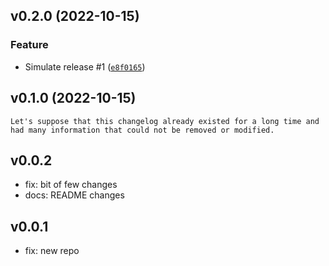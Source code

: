 
<!--next-version-placeholder-->

## v0.2.0 (2022-10-15)
### Feature
* Simulate release #1 ([`e8f0165`](https://github.com/leonardo-deoliveirasaldanha-oxb/python-semantic-release-poc/commit/e8f016586d1d583927845f78e0c040ca52a4e792))

## v0.1.0 (2022-10-15)


```Let's suppose that this changelog already existed for a long time and had many information that could not be removed or modified.```

## v0.0.2
* fix: bit of few changes
* docs: README changes

## v0.0.1
* fix: new repo